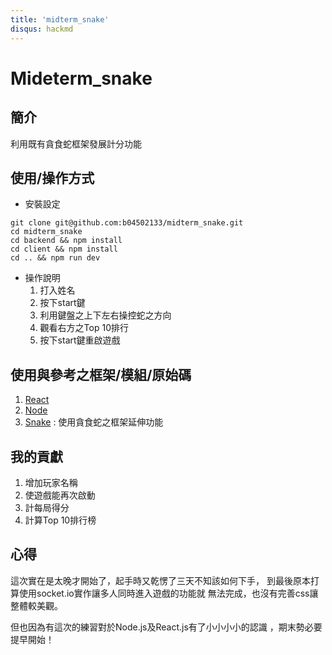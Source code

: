 ```yaml
---
title: 'midterm_snake'
disqus: hackmd
---
```


Mideterm_snake
===

## 簡介

利用既有貪食蛇框架發展計分功能


使用/操作方式
---
* 安裝設定
```gherkin=
git clone git@github.com:b04502133/midterm_snake.git
cd midterm_snake
cd backend && npm install 
cd client && npm install 
cd .. && npm run dev
```
* 操作說明
    1. 打入姓名
    2. 按下start鍵
    3. 利用鍵盤之上下左右操控蛇之方向
    4. 觀看右方之Top 10排行
    5. 按下start鍵重啟遊戲



## 使用與參考之框架/模組/原始碼

1. [React](https://reactjs.org/)
2. [Node](https://nodejs.org/en/)
4. [Snake](https://github.com/taming-the-state-in-react/react-snake) : 使用貪食蛇之框架延伸功能

## 我的貢獻
1. 增加玩家名稱
2. 使遊戲能再次啟動
3. 計每局得分
4. 計算Top 10排行榜
     
    
## 心得
這次實在是太晚才開始了，起手時又乾愣了三天不知該如何下手，
到最後原本打算使用socket.io實作讓多人同時進入遊戲的功能就 
無法完成，也沒有完善css讓整體較美觀。

但也因為有這次的練習對於Node.js及React.js有了小小小小的認識
，期末勢必要提早開始！